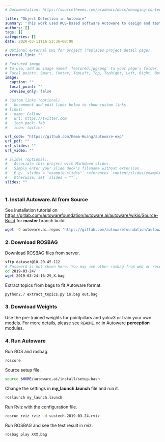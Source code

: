 ```yaml
---
# Documentation: https://sourcethemes.com/academic/docs/managing-content/

title: "Object Detection in Autoware"
summary: "This work used ROS-based software Autoware to design and test vehicle detection algorithms for autonomous driving. The data come from Intelligent Sensing and Unmanned System Lab at SUSTech."
authors: []
tags: []
categories: []
date: 2020-03-11T16:53:36+08:00

# Optional external URL for project (replaces project detail page).
external_link: ""

# Featured image
# To use, add an image named `featured.jpg/png` to your page's folder.
# Focal points: Smart, Center, TopLeft, Top, TopRight, Left, Right, BottomLeft, Bottom, BottomRight.
image:
  caption: ""
  focal_point: ""
  preview_only: false

# Custom links (optional).
#   Uncomment and edit lines below to show custom links.
# links:
# - name: Follow
#   url: https://twitter.com
#   icon_pack: fab
#   icon: twitter

url_code: "https://github.com/Kemo-Huang/autoware-exp"
url_pdf: ""
url_slides: ""
url_video: ""

# Slides (optional).
#   Associate this project with Markdown slides.
#   Simply enter your slide deck's filename without extension.
#   E.g. `slides = "example-slides"` references `content/slides/example-slides.md`.
#   Otherwise, set `slides = ""`.
slides: ""
---
```


### 1. Install Autoware.AI from Source

See installation tutorial on https://gitlab.com/autowarefoundation/autoware.ai/autoware/wikis/Source-Build for **master** branch build.

```bash
wget -O autoware.ai.repos "https://gitlab.com/autowarefoundation/autoware.ai/autoware/raw/master/autoware.ai.repos?inline=false"
```

### 2. Download ROSBAG

Download ROSBAG files from server.

```bash
sftp dataset@10.20.45.112 
# Password is not shown here. You may use other rosbag from web or record you rosbug by yourselves. If you want to use our dataset, please contact me.
cd 2019-03-24/
wget 2019-03-24-16-29_X.bag
```

Extract topics from bags to fit Autoware format.

```bash
python2.7 extract_topics.py in.bag out.bag
```

### 3. Download Weights

Use the pre-trained weights for pointpillars and yolov3 or train your own models. For more details, please see `README.md` in Autoware **perception**  modules.

### 4. Run Autoware

Run ROS and rosbag.

```bash
roscore
```

Source setup file.

```bash
source $HOME/autoware.ai/install/setup.bash
```

Change the settings in **my_launch.launch** file and run it.

```bash
roslaunch my_launch.launch
```

Run Rviz with the configuration file.

```bash
rosrun rviz rviz -d sustech-2019-03-24.rviz
```

Run ROSBAG and see the test result in rviz.

```bash
rosbag play XXX.bag
```